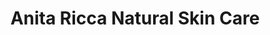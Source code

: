 ---
title: "Anita Ricca Natural Skin Care"
url: /houston/anita-ricca-natural-skin-care/
shop: Kosmetik
---